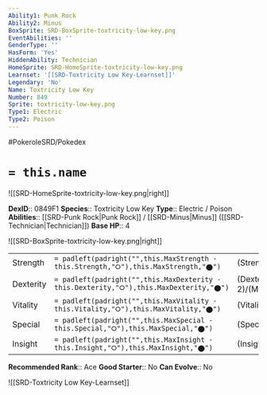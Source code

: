 ```yaml
---
Ability1: Punk Rock
Ability2: Minus
BoxSprite: SRD-BoxSprite-toxtricity-low-key.png
EventAbilities: ''
GenderType: ''
HasForm: 'Yes'
HiddenAbility: Technician
HomeSprite: SRD-HomeSprite-toxtricity-low-key.png
Learnset: '[[SRD-Toxtricity Low Key-Learnset]]'
Legendary: 'No'
Name: Toxtricity Low Key
Number: 849
Sprite: toxtricity-low-key.png
Type1: Electric
Type2: Poison
---
```


#PokeroleSRD/Pokedex

# `= this.name`

![[SRD-HomeSprite-toxtricity-low-key.png|right]]

**DexID**:: 0849F1
**Species**:: Toxtricity Low Key
**Type**:: Electric / Poison
**Abilities**:: [[SRD-Punk Rock|Punk Rock]] / [[SRD-Minus|Minus]] ([[SRD-Technician|Technician]])
**Base HP**:: 4

![[SRD-BoxSprite-toxtricity-low-key.png|right]]

|           |                                                                                        |                                          |
| --------- | -------------------------------------------------------------------------------------- | ---------------------------------------- |
| Strength  | `= padleft(padright("",this.MaxStrength - this.Strength,"⭘"),this.MaxStrength,"⬤")`    | (Strength::3)/(MaxStrength::6)   |
| Dexterity | `= padleft(padright("",this.MaxDexterity - this.Dexterity,"⭘"),this.MaxDexterity,"⬤")` | (Dexterity:: 2)/(MaxDexterity::5) |
| Vitality  | `= padleft(padright("",this.MaxVitality - this.Vitality,"⭘"),this.MaxVitality,"⬤")`    | (Vitality::2)/(MaxVitality::5)   |
| Special   | `= padleft(padright("",this.MaxSpecial - this.Special,"⭘"),this.MaxSpecial,"⬤")`       | (Special::3)/(MaxSpecial::6)     |
| Insight   | `= padleft(padright("",this.MaxInsight - this.Insight,"⭘"),this.MaxInsight,"⬤")`       | (Insight::2)/(MaxInsight::5)     |

**Recommended Rank**:: Ace
**Good Starter**:: No
**Can Evolve**:: No

![[SRD-Toxtricity Low Key-Learnset]]
